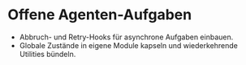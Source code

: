# Offene Agenten-Aufgaben

- Abbruch- und Retry-Hooks für asynchrone Aufgaben einbauen.
- Globale Zustände in eigene Module kapseln und wiederkehrende Utilities bündeln.
